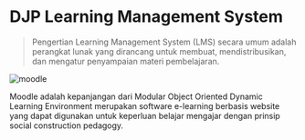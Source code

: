 # DJP Learning Management System

> Pengertian Learning Management System (LMS) secara umum adalah
perangkat lunak yang dirancang untuk membuat, mendistribusikan, 
dan mengatur penyampaian materi pembelajaran.

![moodle](https://upload.wikimedia.org/wikipedia/commons/thumb/c/c6/Moodle-logo.svg/1024px-Moodle-logo.svg.png)

Moodle adalah kepanjangan dari Modular Object Oriented Dynamic Learning Environment merupakan software e-learning berbasis website yang dapat digunakan untuk keperluan belajar mengajar dengan prinsip social construction pedagogy.

